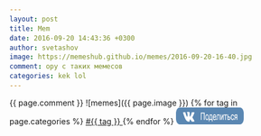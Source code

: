 ```yaml
---
layout: post
title: Mem
date: 2016-09-20 14:43:36 +0300
author: svetashov
image: https://memeshub.github.io/memes/2016-09-20-16-40.jpg
comment: ору с таких мемесов
categories: kek lol
---
```

{{ page.comment }}
![memes]({{ page.image }})
{% for tag in page.categories %}
<a href="https://memeshub.github.io/{{ tag }}">
#{{ tag }}
</a>
{% endfor %}
<a href='http://vkontakte.ru/share.php?url=https://memeshub.github.io{{ page.url | uri: absolute }}' target='_blank'><img src='/images/vk.png' border='0' width='120' height='30' alt='' title='Поделиться ВКонтакте'></a>